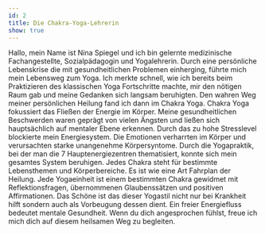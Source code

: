 ```yaml
---
id: 2
title: Die Chakra-Yoga-Lehrerin
show: true
---
```

Hallo, mein Name ist Nina Spiegel und ich bin gelernte medizinische Fachangestellte,
Sozialpädagogin und Yogalehrerin. Durch eine persönliche Lebenskrise die mit gesundheitlichen
Problemen einherging, führte mich mein Lebensweg zum Yoga. Ich merkte schnell, wie ich bereits
beim Praktizieren des klassischen Yoga Fortschritte machte, mir den nötigen Raum gab und meine
Gedanken sich langsam beruhigten. Den wahren Weg meiner persönlichen Heilung fand ich dann im Chakra Yoga.
Chakra Yoga fokussiert das Fließen der Energie im Körper. Meine gesundheitlichen Beschwerden waren geprägt
von vielen Ängsten und ließen sich hauptsächlich auf mentaler Ebene erkennen. Durch das zu hohe Stresslevel
blockierte mein Energiesystem. Die Emotionen verharrten im Körper und verursachten starke unangenehme
Körpersyntome. Durch die Yogapraktik, bei der man die 7 Hauptenergiezentren thematisiert,
konnte sich mein gesamtes System beruhigen. Jedes Chakra steht für bestimmte Lebensthemen und Körperbereiche.
Es ist wie eine Art Fahrplan der Heilung. Jede Yogaeinheit ist einem bestimmten Chakra gewidmet mit
Reflektionsfragen, übernommenen Glaubenssätzen und positiven Affirmationen. Das Schöne ist das dieser
Yogastil nicht nur bei Krankheit hilft sondern auch als Vorbeugung dessen dient. Ein freier Energiefluss
bedeutet mentale Gesundheit. Wenn du dich angesprochen fühlst, freue ich mich dich auf diesem heilsamen Weg
zu begleiten.
